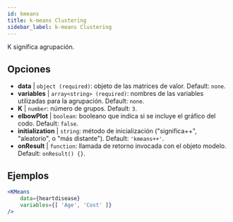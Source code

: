 ```yaml
---
id: kmeans
title: k-means Clustering
sidebar_label: k-means Clustering
---
```


K significa agrupación.

## Opciones

* __data__ | `object (required)`: objeto de las matrices de valor. Default: `none`.
* __variables__ | `array<string> (required)`: nombres de las variables utilizadas para la agrupación. Default: `none`.
* __K__ | `number`: número de grupos. Default: `3`.
* __elbowPlot__ | `boolean`: booleano que indica si se incluye el gráfico del codo. Default: `false`.
* __initialization__ | `string`: método de inicialización ("significa++", "aleatorio", o "más distante"). Default: `'kmeans++'`.
* __onResult__ | `function`: llamada de retorno invocada con el objeto modelo. Default: `onResult() {}`.


## Ejemplos

```jsx live
<KMeans 
    data={heartdisease} 
    variables={[ 'Age', 'Cost' ]}
/>
```

